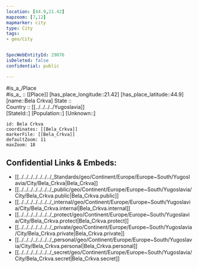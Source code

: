 ```yaml
---
location: [44.9,21.42] 
mapzoom: [7,12] 
mapmarker: city 
type: City
tags:
- geo/City


SpocWebEntityId: 29076
isDeleted: false
confidential: public

---
```

#is_a_/Place  
#is_a_ :: [[Place]] 
[has_place_longitude::21.42] 
[has_place_latitude::44.9] 
[name::Bela Crkva] 
State ::  
Country :: [[../../../../Yugoslavia]]  
[StateId::] 
[Population::] 
[Unknown::] 


```leaflet
id: Bela Crkva
coordinates: [[Bela_Crkva]] 
markerFile: [[Bela_Crkva]] 
defaultZoom: 11 
maxZoom: 18
```


## Confidential Links & Embeds: 
- [[../../../../../../../_Standards/geo/Continent/Europe/Europe~South/Yugoslavia/City/Bela_Crkva|Bela_Crkva]] 
- [[../../../../../../../_public/geo/Continent/Europe/Europe~South/Yugoslavia/City/Bela_Crkva.public|Bela_Crkva.public]] 
- [[../../../../../../../_internal/geo/Continent/Europe/Europe~South/Yugoslavia/City/Bela_Crkva.internal|Bela_Crkva.internal]] 
- [[../../../../../../../_protect/geo/Continent/Europe/Europe~South/Yugoslavia/City/Bela_Crkva.protect|Bela_Crkva.protect]] 
- [[../../../../../../../_private/geo/Continent/Europe/Europe~South/Yugoslavia/City/Bela_Crkva.private|Bela_Crkva.private]] 
- [[../../../../../../../_personal/geo/Continent/Europe/Europe~South/Yugoslavia/City/Bela_Crkva.personal|Bela_Crkva.personal]] 
- [[../../../../../../../_secret/geo/Continent/Europe/Europe~South/Yugoslavia/City/Bela_Crkva.secret|Bela_Crkva.secret]] 
